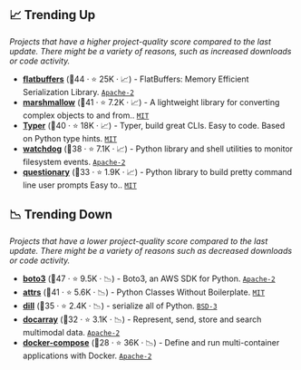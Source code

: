 ## 📈 Trending Up

_Projects that have a higher project-quality score compared to the last update. There might be a variety of reasons, such as increased downloads or code activity._

- <b><a href="https://github.com/google/flatbuffers">flatbuffers</a></b> (🥇44 ·  ⭐ 25K · 📈) - FlatBuffers: Memory Efficient Serialization Library. <code><a href="http://bit.ly/3nYMfla">Apache-2</a></code>
- <b><a href="https://github.com/marshmallow-code/marshmallow">marshmallow</a></b> (🥈41 ·  ⭐ 7.2K · 📈) - A lightweight library for converting complex objects to and from.. <code><a href="http://bit.ly/34MBwT8">MIT</a></code>
- <b><a href="https://github.com/fastapi/typer">Typer</a></b> (🥈40 ·  ⭐ 18K · 📈) - Typer, build great CLIs. Easy to code. Based on Python type hints. <code><a href="http://bit.ly/34MBwT8">MIT</a></code>
- <b><a href="https://github.com/gorakhargosh/watchdog">watchdog</a></b> (🥈38 ·  ⭐ 7.1K · 📈) - Python library and shell utilities to monitor filesystem events. <code><a href="http://bit.ly/3nYMfla">Apache-2</a></code>
- <b><a href="https://github.com/tmbo/questionary">questionary</a></b> (🥉33 ·  ⭐ 1.9K · 📈) - Python library to build pretty command line user prompts Easy to.. <code><a href="http://bit.ly/34MBwT8">MIT</a></code>

## 📉 Trending Down

_Projects that have a lower project-quality score compared to the last update. There might be a variety of reasons such as decreased downloads or code activity._

- <b><a href="https://github.com/boto/boto3">boto3</a></b> (🥇47 ·  ⭐ 9.5K · 📉) - Boto3, an AWS SDK for Python. <code><a href="http://bit.ly/3nYMfla">Apache-2</a></code>
- <b><a href="https://github.com/python-attrs/attrs">attrs</a></b> (🥇41 ·  ⭐ 5.6K · 📉) - Python Classes Without Boilerplate. <code><a href="http://bit.ly/34MBwT8">MIT</a></code>
- <b><a href="https://github.com/uqfoundation/dill">dill</a></b> (🥈35 ·  ⭐ 2.4K · 📉) - serialize all of Python. <code><a href="http://bit.ly/3aKzpTv">BSD-3</a></code>
- <b><a href="https://github.com/docarray/docarray">docarray</a></b> (🥉32 ·  ⭐ 3.1K · 📉) - Represent, send, store and search multimodal data. <code><a href="http://bit.ly/3nYMfla">Apache-2</a></code>
- <b><a href="https://github.com/docker/compose">docker-compose</a></b> (🥉28 ·  ⭐ 36K · 📉) - Define and run multi-container applications with Docker. <code><a href="http://bit.ly/3nYMfla">Apache-2</a></code>


